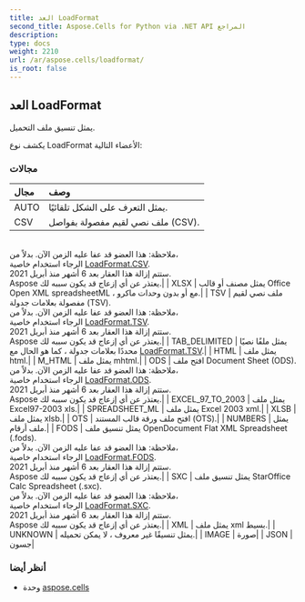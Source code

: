 ```yaml
---
title: العد LoadFormat
second_title: Aspose.Cells for Python via .NET API المراجع
description:
type: docs
weight: 2210
url: /ar/aspose.cells/loadformat/
is_root: false
---
```

##  العد LoadFormat
يمثل تنسيق ملف التحميل.



يكشف نوع LoadFormat الأعضاء التالية:

###  مجالات
| مجال| وصف|
| :- | :- |
| AUTO | يمثل التعرف على الشكل تلقائيًا.|
| CSV |ملف نصي لقيم مفصولة بفواصل (CSV).<br/> ملاحظة: هذا العضو قد عفا عليه الزمن الآن. بدلاً من،<br/>الرجاء استخدام خاصية [LoadFormat.CSV](/cells/python-net/ar/aspose.cells/loadformat#CSV).<br/> ستتم إزالة هذا العقار بعد 6 أشهر منذ أبريل 2021.<br/> Aspose يعتذر عن أي إزعاج قد يكون سببه لك.|
| XLSX | يمثل مصنف أو قالب Office Open XML spreadsheetML ، مع أو بدون وحدات ماكرو.|
| TSV | ملف نصي لقيم مفصولة بعلامات جدولة (TSV).<br/> ملاحظة: هذا العضو قد عفا عليه الزمن الآن. بدلاً من،<br/>الرجاء استخدام خاصية [LoadFormat.TSV](/cells/python-net/ar/aspose.cells/loadformat#TSV).<br/> ستتم إزالة هذا العقار بعد 6 أشهر منذ أبريل 2021.<br/> Aspose يعتذر عن أي إزعاج قد يكون سببه لك.|
| TAB_DELIMITED | يمثل ملفًا نصيًا محددًا بعلامات جدولة ، كما هو الحال مع [LoadFormat.TSV](/cells/python-net/ar/aspose.cells/loadformat#TSV).|
| HTML | يمثل ملف html.|
| M_HTML | يمثل ملف mhtml.|
| ODS | افتح ملف Document Sheet (ODS).<br/> ملاحظة: هذا العضو قد عفا عليه الزمن الآن. بدلاً من،<br/>الرجاء استخدام خاصية [LoadFormat.ODS](/cells/python-net/ar/aspose.cells/loadformat#ODS).<br/> ستتم إزالة هذا العقار بعد 6 أشهر منذ أبريل 2021.<br/> Aspose يعتذر عن أي إزعاج قد يكون سببه لك.|
| EXCEL_97_TO_2003 | يمثل ملف Excel97-2003 xls.|
| SPREADSHEET_ML | يمثل ملف Excel 2003 xml.|
| XLSB | يمثل ملف xlsb.|
| OTS | افتح ملف ورقة قالب المستند (OTS).|
| NUMBERS | يمثل ملف أرقام.|
| FODS | يمثل تنسيق ملف OpenDocument Flat XML Spreadsheet (.fods).<br/> ملاحظة: هذا العضو قد عفا عليه الزمن الآن. بدلاً من،<br/>الرجاء استخدام خاصية [LoadFormat.FODS](/cells/python-net/ar/aspose.cells/loadformat#FODS).<br/> ستتم إزالة هذا العقار بعد 6 أشهر منذ أبريل 2021.<br/> Aspose يعتذر عن أي إزعاج قد يكون سببه لك.|
| SXC | يمثل تنسيق ملف StarOffice Calc Spreadsheet (.sxc).<br/> ملاحظة: هذا العضو قد عفا عليه الزمن الآن. بدلاً من،<br/>الرجاء استخدام خاصية [LoadFormat.SXC](/cells/python-net/ar/aspose.cells/loadformat#SXC).<br/> ستتم إزالة هذا العقار بعد 6 أشهر منذ أبريل 2021.<br/> Aspose يعتذر عن أي إزعاج قد يكون سببه لك.|
| XML | يمثل ملف xml بسيط.|
| UNKNOWN | يمثل تنسيقًا غير معروف ، لا يمكن تحميله.|
| IMAGE | صورة|
| JSON | جسون|



###  أنظر أيضا
* وحدة [aspose.cells](..)

